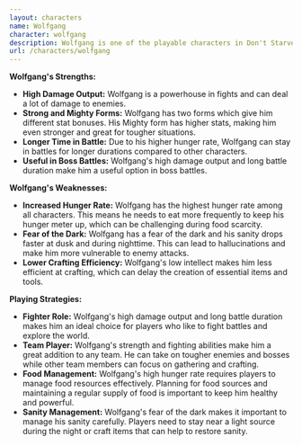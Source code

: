 ```yaml
---
layout: characters
name: Wolfgang
character: wolfgang
description: Wolfgang is one of the playable characters in Don't Starve Together. He is a strongman from a travelling circus and has a very muscular physique. Wolfgang has two forms, with his regular form being strong and his mighty form being even stronger. However, he has a downside where he needs to eat more food than other characters. He is great at fighting and can deal a lot of damage, making him a useful addition to any team.
url: /characters/wolfgang
---
```

**Wolfgang's Strengths:**
- **High Damage Output:** Wolfgang is a powerhouse in fights and can deal a lot of damage to enemies.
- **Strong and Mighty Forms:** Wolfgang has two forms which give him different stat bonuses. His Mighty form has higher stats, making him even stronger and great for tougher situations.
- **Longer Time in Battle:** Due to his higher hunger rate, Wolfgang can stay in battles for longer durations compared to other characters.
- **Useful in Boss Battles:** Wolfgang's high damage output and long battle duration make him a useful option in boss battles.

**Wolfgang's Weaknesses:**
- **Increased Hunger Rate:** Wolfgang has the highest hunger rate among all characters. This means he needs to eat more frequently to keep his hunger meter up, which can be challenging during food scarcity.
- **Fear of the Dark:** Wolfgang has a fear of the dark and his sanity drops faster at dusk and during nighttime. This can lead to hallucinations and make him more vulnerable to enemy attacks.
- **Lower Crafting Efficiency:** Wolfgang's low intellect makes him less efficient at crafting, which can delay the creation of essential items and tools.

**Playing Strategies:**
- **Fighter Role:** Wolfgang's high damage output and long battle duration makes him an ideal choice for players who like to fight battles and explore the world.
- **Team Player:** Wolfgang's strength and fighting abilities make him a great addition to any team. He can take on tougher enemies and bosses while other team members can focus on gathering and crafting.
- **Food Management:** Wolfgang's high hunger rate requires players to manage food resources effectively. Planning for food sources and maintaining a regular supply of food is important to keep him healthy and powerful.
- **Sanity Management:** Wolfgang's fear of the dark makes it important to manage his sanity carefully. Players need to stay near a light source during the night or craft items that can help to restore sanity.